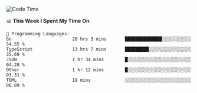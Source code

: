 <!--START_SECTION:waka-->
![Code Time](http://img.shields.io/badge/Code%20Time-456%20hrs%2011%20mins-blue)

📊 **This Week I Spent My Time On** 

```text
💬 Programming Languages: 
Go                       20 hrs 3 mins       ██████████████░░░░░░░░░░░   54.55 % 
TypeScript               13 hrs 7 mins       █████████░░░░░░░░░░░░░░░░   35.69 % 
JSON                     1 hr 34 mins        █░░░░░░░░░░░░░░░░░░░░░░░░   04.28 % 
Other                    1 hr 12 mins        █░░░░░░░░░░░░░░░░░░░░░░░░   03.31 % 
TOML                     19 mins             ░░░░░░░░░░░░░░░░░░░░░░░░░   00.89 % 
```


<!--END_SECTION:waka-->